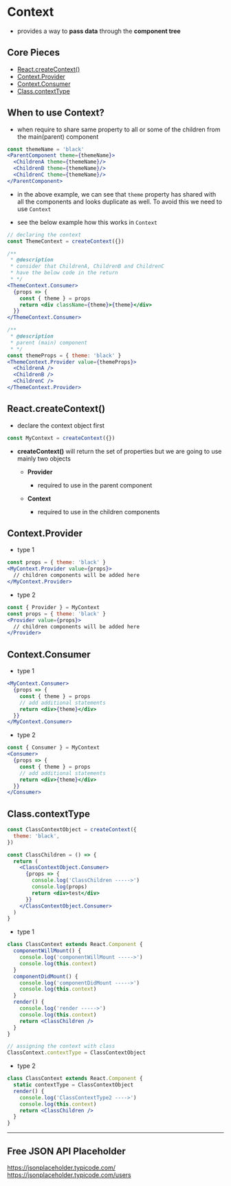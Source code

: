 # Context

- provides a way to **pass data** through the **component tree**

## Core Pieces

- [React.createContext()](https://reactjs.org/docs/context.html#reactcreatecontext)
- [Context.Provider](https://reactjs.org/docs/context.html#contextprovider)
- [Context.Consumer](https://reactjs.org/docs/context.html#contextconsumer)
- [Class.contextType](https://reactjs.org/docs/context.html#classcontexttype)

## When to use Context?

- when require to share same property to all or some of the children from the main(parent) component

```jsx
const themeName = 'black'
<ParentComponent theme={themeName}>
  <ChildrenA theme={themeName}/>
  <ChildrenB theme={themeName}/>
  <ChildrenC theme={themeName}/>
</ParentComponent>
```

- in the above example, we can see that `theme` property has shared with all the components and looks duplicate as well. To avoid this we need to use `Context`

- see the below example how this works in `Context`

```jsx
// declaring the context
const ThemeContext = createContext({})

/**
 * @description
 * consider that ChildrenA, ChildrenB and ChildrenC
 * have the below code in the return
 * */
<ThemeContext.Consumer>
  {props => {
    const { theme } = props
    return <div className={theme}>{theme}</div>
  }}
</ThemeContext.Consumer>

/**
 * @description
 * parent (main) component
 * */
const themeProps = { theme: 'black' }
<ThemeContext.Provider value={themeProps}>
  <ChildrenA />
  <ChildrenB />
  <ChildrenC />
</ThemeContext.Provider>
```

## React.createContext()

- declare the context object first

```jsx
const MyContext = createContext({})
```

- **createContext()** will return the set of properties but we are going to use mainly two objects

  - **Provider**

    - required to use in the parent component

  - **Context**

    - required to use in the children components

## Context.Provider

- type 1

```jsx
const props = { theme: 'black' }
<MyContext.Provider value={props}>
  // children components will be added here
</MyContext.Provider>
```

- type 2

```jsx
const { Provider } = MyContext
const props = { theme: 'black' }
<Provider value={props}>
  // children components will be added here
</Provider>
```

## Context.Consumer

- type 1

```jsx
<MyContext.Consumer>
  {props => {
    const { theme } = props
    // add additional statements
    return <div>{theme}</div>
  }}
</MyContext.Consumer>
```

- type 2

```jsx
const { Consumer } = MyContext
<Consumer>
  {props => {
    const { theme } = props
    // add additional statements
    return <div>{theme}</div>
  }}
</Consumer>
```

## Class.contextType

```jsx
const ClassContextObject = createContext({
  theme: 'black',
})

const ClassChildren = () => {
  return (
    <ClassContextObject.Consumer>
      {props => {
        console.log('ClassChildren ----->')
        console.log(props)
        return <div>test</div>
      }}
    </ClassContextObject.Consumer>
  )
}
```

- type 1

```jsx
class ClassContext extends React.Component {
  componentWillMount() {
    console.log('componentWillMount ----->')
    console.log(this.context)
  }
  componentDidMount() {
    console.log('componentDidMount ----->')
    console.log(this.context)
  }
  render() {
    console.log('render ----->')
    console.log(this.context)
    return <ClassChildren />
  }
}

// assigning the context with class
ClassContext.contextType = ClassContextObject
```

- type 2

```jsx
class ClassContext extends React.Component {
  static contextType = ClassContextObject
  render() {
    console.log('ClassContextType2 ---->')
    console.log(this.context)
    return <ClassChildren />
  }
}
```

---

## Free JSON API Placeholder

https://jsonplaceholder.typicode.com/
https://jsonplaceholder.typicode.com/users
